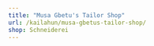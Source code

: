 ```yaml
---
title: "Musa Gbetu's Tailor Shop"
url: /kailahun/musa-gbetus-tailor-shop/
shop: Schneiderei
---
```

